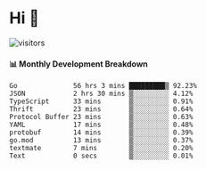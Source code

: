 # Hi 👋
 
![visitors](https://visitor-badge.glitch.me/badge?page_id=sorcererxw.sorcererx)

#### 📊 Monthly Development Breakdown

<!--START_SECTION:waka-->
```text
Go              56 hrs 3 mins █████████▒ 92.23%
JSON            2 hrs 30 mins ▒░░░░░░░░░ 4.12%
TypeScript      33 mins       ▒░░░░░░░░░ 0.91%
Thrift          23 mins       ▒░░░░░░░░░ 0.64%
Protocol Buffer 23 mins       ▒░░░░░░░░░ 0.63%
YAML            17 mins       ▒░░░░░░░░░ 0.48%
protobuf        14 mins       ▒░░░░░░░░░ 0.39%
go.mod          13 mins       ▒░░░░░░░░░ 0.37%
textmate        7 mins        ▒░░░░░░░░░ 0.20%
Text            0 secs        ▒░░░░░░░░░ 0.01%
```
<!--END_SECTION:waka-->
